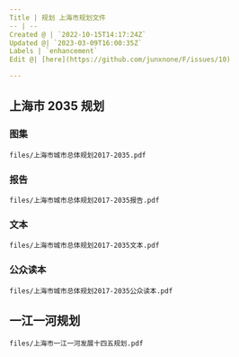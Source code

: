 ```yaml
---
Title | 规划 上海市规划文件
-- | --
Created @ | `2022-10-15T14:17:24Z`
Updated @| `2023-03-09T16:00:35Z`
Labels | `enhancement`
Edit @| [here](https://github.com/junxnone/F/issues/10)

---
```

## 上海市 2035 规划

### 图集

```pdf
files/上海市城市总体规划2017-2035.pdf
```

### 报告

```pdf
files/上海市城市总体规划2017-2035报告.pdf
```

### 文本

```pdf
files/上海市城市总体规划2017-2035文本.pdf
```
### 公众读本

```pdf
files/上海市城市总体规划2017-2035公众读本.pdf
```

## 一江一河规划

```pdf
files/上海市一江一河发展十四五规划.pdf
```
